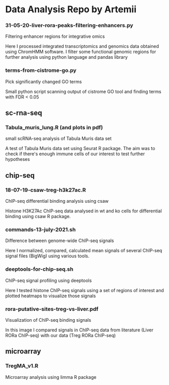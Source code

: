 # Data Analysis Repo by Artemii


### 31-05-20-liver-rora-peaks-filtering-enhancers.py
Filtering enhancer regions for integrative omics

Here I processed integrated transcriptomics and genomics data obtained using ChromHMM software. I filter some functional genomic regions  for further analysis using python language and pandas library

### terms-from-cistrome-go.py
Pick significantly changed GO terms

Small python script scanning output of cistrome GO tool and finding terms with FDR < 0.05


## sc-rna-seq
### Tabula_muris_lung.R (and plots in pdf)
small scRNA-seq analysis of Tabula Muris data set

A test of Tabula Muris data set using Seurat R package.
The aim was to check if there's enough immune cells of our interest to test further hypotheses


## chip-seq
### 18-07-19-csaw-treg-h3k27ac.R
ChIP-seq differential binding analysis using csaw

Histone H3K27Ac ChIP-seq data analysed in wt and ko cells for differential binding using csaw R package.


### commands-13-july-2021.sh
Difference between genome-wide ChIP-seq signals

Here I normalized, compared, calculated mean signals of several ChIP-seq signal files (BigWig) using various tools.

### deeptools-for-chip-seq.sh
ChIP-seq signal profiling using deeptools

Here I tested histone ChIP-seq signals using a set of regions of interest and plotted heatmaps to visualize those signals

### rora-putative-sites-treg-vs-liver.pdf
Visualization of ChIP-seq binding signals

In this image I compared signals in ChIP-seq data from literature (Liver RORa ChIP-seq) with our data (Treg RORa ChIP-seq)


## microarray
### TregMA_v1.R
Microarray analysis using limma R package




